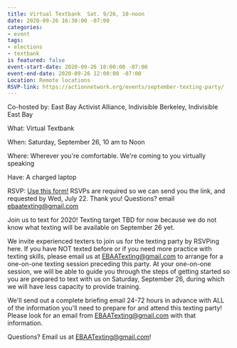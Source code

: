 ```yaml
---
title: Virtual Textbank  Sat. 9/26, 10-noon
date: 2020-09-26 16:30:00 -07:00
categories:
- event
tags:
- elections
- textbank
is featured: false
event-start-date: 2020-09-26 10:00:00 -07:00
event-end-date: 2020-09-26 12:00:00 -07:00
Location: Remote locations
RSVP-link: https://actionnetwork.org/events/september-texting-party/
---
```


Co-hosted by: East Bay Activist Alliance, Indivisible Berkeley, Indivisible East Bay

What: Virtual Textbank 

When: Saturday, September 26, 10 am to Noon

Where: Wherever you're comfortable. We're coming to you virtually speaking

Have: A charged laptop

RSVP: [Use this form!](https://actionnetwork.org/events/july-texting-party) RSVPs are required so we can send you the link, and requested by Wed, July 22.
Thank you!
Questions? email [ebaatexting@gmail.com](mailto:ebaatexting@gmail.com)

Join us to text for 2020! Texting target TBD for now because we do not know what texting will be available on September 26 yet.  

We invite experienced texters to join us for the texting party by RSVPing here.  If you have NOT texted before or if you need more practice with texting skills, please email us at EBAATexting@gmail.com to arrange for a one-on-one texting session preceding this party. At your one-on-one session, we will be able to guide you through the steps of getting started so you are prepared to text with us on Saturday, September 26, during which we will have less capacity to provide training.

We'll send out a complete briefing email 24-72 hours in advance with ALL of the information you'll need to prepare for and attend this texting party! Please look for an email from EBAATexting@gmail.com with that information.  

Questions? Email us at EBAATexting@gmail.com!